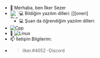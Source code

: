 - 👋 Merhaba, ben İlker Sezer
- 💻 Bildiğim yazılım dilleri:
[<img align="left" alt="Python" width="26px" src="https://upload.wikimedia.org/wikipedia/commons/thumb/c/c3/Python-logo-notext.svg" />][oneri]
- 💻 Şuan da öğrendiğim yazılım dilleri:
- ![Cpp](https://upload.wikimedia.org/wikipedia/commons/thumb/1/18/ISO_C%2B%2B_Logo.svg/1822px-ISO_C%2B%2B_Logo.svg.png)
- 💞️ ![Linux](https://upload.wikimedia.org/wikipedia/commons/d/dd/Linux_logo.jpg)
- 📫 İletişim Bilgilerim:
- > ilker.#4052 -Discord
